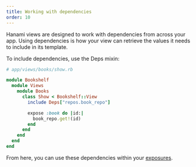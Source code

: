 ```yaml
---
title: Working with dependencies
order: 10
---
```


Hanami views are designed to work with dependencies from across your app. Using dependencies is how your view can retrieve the values it needs to include in its template.

To include dependencies, use the Deps mixin:

```ruby
# app/views/books/show.rb

module Bookshelf
  module Views
    module Books
      class Show < Bookshelf::View
        include Deps["repos.book_repo"]

        expose :book do |id:|
          book_repo.get!(id)
        end
      end
    end
  end
end
```

From here, you can use these dependencies within your [exposures](/v2.2/views/input-and-exposures/).
